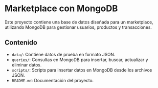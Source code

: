 # Marketplace con MongoDB

Este proyecto contiene una base de datos diseñada para un marketplace, utilizando MongoDB para gestionar usuarios, productos y transacciones.

## Contenido

- `data/`: Contiene datos de prueba en formato JSON.
- `queries/`: Consultas en MongoDB para insertar, buscar, actualizar y eliminar datos.
- `scripts/`: Scripts para insertar datos en MongoDB desde los archivos JSON.
- `README.md`: Documentación del proyecto.
